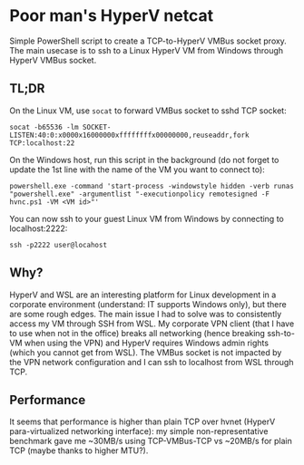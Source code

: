 # Poor man's HyperV netcat

Simple PowerShell script to create a TCP-to-HyperV VMBus socket proxy.
The main usecase is to ssh to a Linux HyperV VM from Windows through HyperV VMBus socket.

## TL;DR

On the Linux VM, use `socat` to forward VMBus socket to sshd TCP socket:

    socat -b65536 -lm SOCKET-LISTEN:40:0:x0000x16000000xffffffffx00000000,reuseaddr,fork TCP:localhost:22

On the Windows host, run this script in the background (do not forget to update the 1st line with the name of the VM you want to connect to):

    powershell.exe -command 'start-process -windowstyle hidden -verb runas "powershell.exe" -argumentlist "-executionpolicy remotesigned -F hvnc.ps1 -VM <VM id>"'

You can now ssh to your guest Linux VM from Windows by connecting to localhost:2222:

    ssh -p2222 user@locahost

## Why?

HyperV and WSL are an interesting platform for Linux development in a corporate environment (understand: IT supports Windows only), but there are some rough edges.
The main issue I had to solve was to consistently access my VM through SSH from WSL.
My corporate VPN client (that I have to use when not in the office) breaks all networking (hence breaking ssh-to-VM when using the VPN) and HyperV requires Windows admin rights (which you cannot get from WSL).
The VMBus socket is not impacted by the VPN network configuration and I can ssh to localhost from WSL through TCP.

## Performance

It seems that performance is higher than plain TCP over hvnet (HyperV para-virtualized networking interface): my simple non-representative benchmark gave me ~30MB/s using TCP-VMBus-TCP vs ~20MB/s for plain TCP (maybe thanks to higher MTU?).

